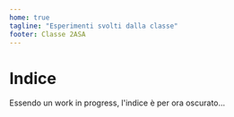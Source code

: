 ```yaml
---
home: true
tagline: "Esperimenti svolti dalla classe"
footer: Classe 2ASA
---
```

# Indice
Essendo un work in progress, l'indice è per ora oscurato...
<!--
| Chimica                                       | Autori                                                     |
|-----------------------------------------------|------------------------------------------------------------|
| [Esperimento sulle diluizioni](diluizioni.md) | Kevin Shera                                                |
| [Esperimento dei gas](gas.md)                 | ??                                                         |

| Fisica                                        | Autori                                                     |
|-----------------------------------------------|------------------------------------------------------------|
| [Esperimento sull'ottica](ottica.md)          | ???                                                        |
-->
